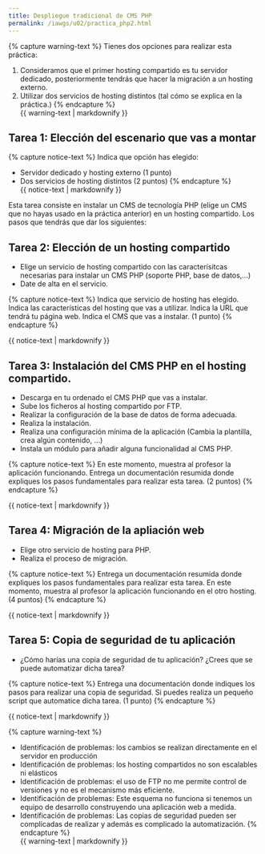 ```yaml
---
title: Despliegue tradicional de CMS PHP
permalink: /iawgs/u02/practica_php2.html
---
```


{% capture warning-text %}
Tienes dos opciones para realizar esta práctica:
1. Consideramos que el primer hosting compartido es tu servidor dedicado, posteriormente tendrás que hacer la migración a un hosting externo.
2. Utilizar dos servicios de hosting distintos (tal cómo se explica en la práctica.)
{% endcapture %}<div class="notice--warning">{{ warning-text | markdownify }}</div>

## Tarea 1: Elección del escenario que vas a montar

{% capture notice-text %}
Indica que opción has elegido:

* Servidor dedicado y hosting externo (1 punto)
* Dos servicios de hosting distintos (2 puntos)
{% endcapture %}<div class="notice--info">{{ notice-text | markdownify }}</div>


Esta tarea consiste en instalar un CMS de tecnología PHP (elige un CMS que no hayas usado en la práctica anterior) en un hosting compartido. Los pasos que tendrás que dar los siguientes:

## Tarea 2: Elección de un hosting compartido

* Elige un servicio de hosting compartido con las caracterísitcas necesarias para instalar un CMS PHP (soporte PHP, base de datos,...)
* Date de alta en el servicio.

{% capture notice-text %}
Indica que servicio de hosting has elegido. Indica las características del hosting que vas a utilizar. Indica la URL que tendrá tu página web. Indica el CMS que vas a instalar. (1 punto)
{% endcapture %}<div class="notice--info">{{ notice-text | markdownify }}</div>

## Tarea 3: Instalación del CMS PHP en el hosting compartido.

* Descarga en tu ordenado el CMS PHP que vas a instalar.
* Sube los ficheros al hosting compartido por FTP.
* Realizar la configuración de la base de datos de forma adecuada.
* Realiza la instalación.
* Realiza una configuración mínima de la aplicación (Cambia la plantilla, crea algún contenido, ...)
* Instala un módulo para añadir alguna funcionalidad al CMS PHP.

{% capture notice-text %}
En este momento, muestra al profesor la aplicación funcionando. Entrega un documentación resumida donde expliques los pasos fundamentales para realizar esta tarea. (2 puntos)
{% endcapture %}<div class="notice--info">{{ notice-text | markdownify }}</div>

## Tarea 4: Migración de la apliación web

* Elige otro servicio de hosting para PHP.
* Realiza el proceso de migración.

{% capture notice-text %}
Entrega un documentación resumida donde expliques los pasos fundamentales para realizar esta tarea.
En este momento, muestra al profesor la aplicación funcionando en el otro hosting. (4 puntos)
{% endcapture %}<div class="notice--info">{{ notice-text | markdownify }}</div>

## Tarea 5: Copia de seguridad de tu aplicación

* ¿Cómo harías una copia de seguridad de tu aplicación? ¿Crees que se puede automatizar dicha tarea?

{% capture notice-text %}
Entrega una documentación donde indiques los pasos para realizar una copia de seguridad. Si puedes realiza un pequeño script que automatice dicha tarea. (1 punto)
{% endcapture %}<div class="notice--info">{{ notice-text | markdownify }}</div>

{% capture warning-text %}
* Identificación de problemas: los cambios se realizan directamente en el servidor en producción
* Identificación de problemas: los hosting compartidos no son escalables ni elásticos
* Identificación de problemas: el uso de FTP no me permite control de versiones y no es el mecanismo más eficiente.
* Identificación de problemas: Este esquema no funciona si tenemos un equipo de desarrollo construyendo una aplicación web a medida.
* Identificación de problemas: Las copias de seguridad pueden ser complicadas de realizar y además es complicado la automatización.
{% endcapture %}<div class="notice--warning">{{ warning-text | markdownify }}</div>

